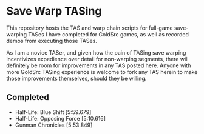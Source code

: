 # Save Warp TASing

This repository hosts the TAS and warp chain scripts for full-game save-warping TASes I have completed for GoldSrc games, as well as recorded demos from executing those TASes.

As I am a novice TASer, and given how the pain of TASing save warping incentivizes expedience over detail for non-warping segments, there will definitely be room for improvements in any TAS posted here. Anyone with more GoldSrc TASing experience is welcome to fork any TAS herein to make those improvements themselves, should they be willing.

## Completed

- Half-Life: Blue Shift [5:59.679]
- Half-Life: Opposing Force [5:10.616]
- Gunman Chronicles [5:53.849]

